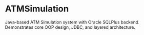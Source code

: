 # ATMSimulation
Java-based ATM Simulation system with Oracle SQLPlus backend. Demonstrates core OOP design, JDBC, and layered architecture.
